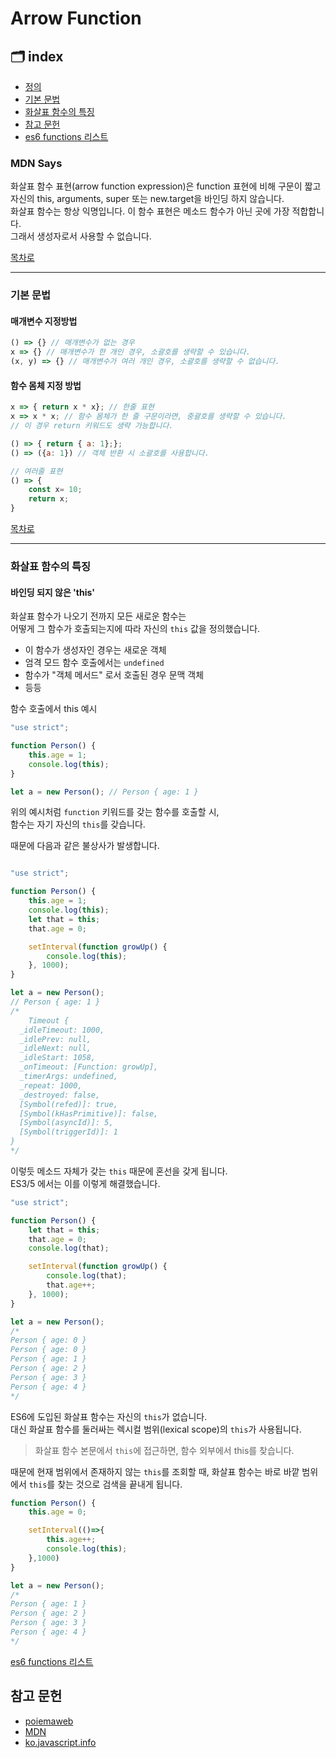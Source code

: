 # Arrow Function

## 🗂 index

- [정의](#mdn-says)
- [기본 문법](#기본-문법)
- [화살표 함수의 특징](#화살표-함수의-특징)
- [참고 문헌](#참고-문헌)
- [es6 functions 리스트](https://github.com/Minsoo-web/es_features/tree/master/es6#functions)

### MDN Says

화살표 함수 표현(arrow function expression)은 function 표현에 비해 구문이 짧고  
자신의 this, arguments, super 또는 new.target을 바인딩 하지 않습니다.  
화살표 함수는 항상 익명입니다. 이 함수 표현은 메소드 함수가 아닌 곳에 가장 적합합니다.  
그래서 생성자로서 사용할 수 없습니다.

[목차로](#-index)

---

### 기본 문법

#### 매개변수 지정방법

```JavaScript
() => {} // 매개변수가 없는 경우
x => {} // 매개변수가 한 개인 경우, 소괄호를 생략할 수 있습니다.
(x, y) => {} // 매개변수가 여러 개인 경우, 소괄호를 생략할 수 없습니다.

```

#### 함수 몸체 지정 방법

```JavaScript
x => { return x * x}; // 한줄 표현
x => x * x; // 함수 몸체가 한 줄 구문이라면, 중괄호를 생략할 수 있습니다.
// 이 경우 return 키워드도 생략 가능합니다.

() => { return { a: 1};};
() => ({a: 1}) // 객체 반환 시 소괄호를 사용합니다.

// 여러줄 표현
() => {
    const x= 10;
    return x;
}
```

[목차로](#-index)

---

### 화살표 함수의 특징

#### 바인딩 되지 않은 'this'

화살표 함수가 나오기 전까지 모든 새로운 함수는  
어떻게 그 함수가 호출되는지에 따라 자신의 `this` 값을 정의했습니다.

- 이 함수가 생성자인 경우는 새로운 객체
- 엄격 모드 함수 호출에서는 `undefined`
- 함수가 "객체 메서드" 로서 호출된 경우 문맥 객체
- 등등

함수 호출에서 this 예시

```JavaScript
"use strict";

function Person() {
    this.age = 1;
    console.log(this);
}

let a = new Person(); // Person { age: 1 }

```

위의 예시처럼 `function` 키워드를 갖는 함수를 호출할 시,  
함수는 자기 자신의 `this`를 갖습니다.

때문에 다음과 같은 불상사가 발생합니다.

```JavaScript

"use strict";

function Person() {
    this.age = 1;
    console.log(this);
    let that = this;
    that.age = 0;

    setInterval(function growUp() {
        console.log(this);
    }, 1000);
}

let a = new Person();
// Person { age: 1 }
/*
    Timeout {
  _idleTimeout: 1000,
  _idlePrev: null,
  _idleNext: null,
  _idleStart: 1058,
  _onTimeout: [Function: growUp],
  _timerArgs: undefined,
  _repeat: 1000,
  _destroyed: false,
  [Symbol(refed)]: true,
  [Symbol(kHasPrimitive)]: false,
  [Symbol(asyncId)]: 5,
  [Symbol(triggerId)]: 1
}
*/

```

이렇듯 메소드 자체가 갖는 `this` 때문에 혼선을 갖게 됩니다.  
ES3/5 에서는 이를 이렇게 해결했습니다.

```JavaScript
"use strict";

function Person() {
    let that = this;
    that.age = 0;
    console.log(that);

    setInterval(function growUp() {
        console.log(that);
        that.age++;
    }, 1000);
}

let a = new Person();
/*
Person { age: 0 }
Person { age: 0 }
Person { age: 1 }
Person { age: 2 }
Person { age: 3 }
Person { age: 4 }
*/
```

ES6에 도입된 화살표 함수는 자신의 `this`가 없습니다.  
대신 화살표 함수를 둘러싸는 렉시컬 범위(lexical scope)의 `this`가 사용됩니다.

> 화살표 함수 본문에서 `this`에 접근하면, 함수 외부에서 this를 찾습니다.

때문에 현재 범위에서 존재하지 않는 `this`를 조회할 때, 화살표 함수는 바로 바깥 범위에서 `this`를 찾는 것으로 검색을 끝내게 됩니다.

```JavaScript
function Person() {
    this.age = 0;

    setInterval(()=>{
        this.age++;
        console.log(this);
    },1000)
}

let a = new Person();
/*
Person { age: 1 }
Person { age: 2 }
Person { age: 3 }
Person { age: 4 }
*/
```

[es6 functions 리스트](https://github.com/Minsoo-web/es_features/tree/master/es6#functions)

## 참고 문헌

- [poiemaweb](https://poiemaweb.com/es6-arrow-function)
- [MDN](https://developer.mozilla.org/ko/docs/Web/JavaScript/Reference/Functions/%EC%95%A0%EB%A1%9C%EC%9A%B0_%ED%8E%91%EC%85%98)
- [ko.javascript.info](https://ko.javascript.info/arrow-functions)
